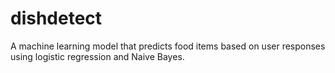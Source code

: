 # dishdetect
A machine learning model that predicts food items based on user responses using logistic regression and Naive Bayes.
